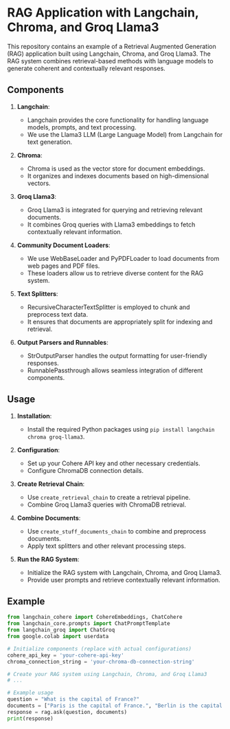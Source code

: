 # RAG Application with Langchain, Chroma, and Groq Llama3

This repository contains an example of a Retrieval Augmented Generation (RAG) application built using Langchain, Chroma, and Groq Llama3. The RAG system combines retrieval-based methods with language models to generate coherent and contextually relevant responses.

## Components

1. **Langchain**:
   - Langchain provides the core functionality for handling language models, prompts, and text processing.
   - We use the Llama3 LLM (Large Language Model) from Langchain for text generation.

2. **Chroma**:
   - Chroma is used as the vector store for document embeddings.
   - It organizes and indexes documents based on high-dimensional vectors.

3. **Groq Llama3**:
   - Groq Llama3 is integrated for querying and retrieving relevant documents.
   - It combines Groq queries with Llama3 embeddings to fetch contextually relevant information.

4. **Community Document Loaders**:
   - We use WebBaseLoader and PyPDFLoader to load documents from web pages and PDF files.
   - These loaders allow us to retrieve diverse content for the RAG system.

5. **Text Splitters**:
   - RecursiveCharacterTextSplitter is employed to chunk and preprocess text data.
   - It ensures that documents are appropriately split for indexing and retrieval.

6. **Output Parsers and Runnables**:
   - StrOutputParser handles the output formatting for user-friendly responses.
   - RunnablePassthrough allows seamless integration of different components.

## Usage

1. **Installation**:
   - Install the required Python packages using `pip install langchain chroma groq-llama3`.

2. **Configuration**:
   - Set up your Cohere API key and other necessary credentials.
   - Configure ChromaDB connection details.

3. **Create Retrieval Chain**:
   - Use `create_retrieval_chain` to create a retrieval pipeline.
   - Combine Groq Llama3 queries with ChromaDB retrieval.

4. **Combine Documents**:
   - Use `create_stuff_documents_chain` to combine and preprocess documents.
   - Apply text splitters and other relevant processing steps.

5. **Run the RAG System**:
   - Initialize the RAG system with Langchain, Chroma, and Groq Llama3.
   - Provide user prompts and retrieve contextually relevant information.

## Example
```python
from langchain_cohere import CohereEmbeddings, ChatCohere
from langchain_core.prompts import ChatPromptTemplate
from langchain_groq import ChatGroq
from google.colab import userdata

# Initialize components (replace with actual configurations)
cohere_api_key = 'your-cohere-api-key'
chroma_connection_string = 'your-chroma-db-connection-string'

# Create your RAG system using Langchain, Chroma, and Groq Llama3
# ...

# Example usage
question = "What is the capital of France?"
documents = ["Paris is the capital of France.", "Berlin is the capital of Germany."]
response = rag.ask(question, documents)
print(response)
